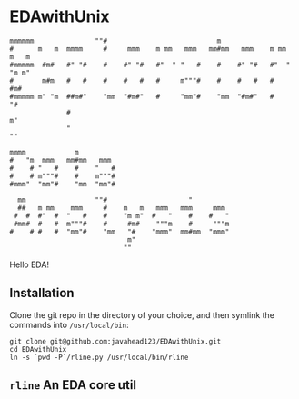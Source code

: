 EDAwithUnix
===========

    mmmmmm               ""#                           m                        
    #      m   m  mmmm     #     mmm    m mm   mmm   mm#mm   mmm    m mm  m   m 
    #mmmmm  #m#   #" "#    #    #" "#   #"  " "   #    #    #" "#   #"  " "m m" 
    #       m#m   #   #    #    #   #   #     m"""#    #    #   #   #      #m#  
    #mmmmm m" "m  ##m#"    "mm  "#m#"   #     "mm"#    "mm  "#m#"   #      "#   
                  #                                                        m"   
                  "                                                       ""
              
    mmmm            m          
    #   "m  mmm   mm#mm   mmm  
    #    # "   #    #    "   # 
    #    # m"""#    #    m"""# 
    #mmm"  "mm"#    "mm  "mm"# 

      mm                 ""#                    "          
      ##   m mm    mmm     #    m   m   mmm   mmm     mmm  
     #  #  #"  #  "   #    #    "m m"  #   "    #    #   " 
     #mm#  #   #  m"""#    #     #m#    """m    #     """m 
    #    # #   #  "mm"#    "mm   "#    "mmm"  mm#mm  "mmm" 
                                 m"                        
                                ""            
Hello EDA!


## Installation
Clone the git repo in the directory of your choice, and then symlink the commands into `/usr/local/bin`:

    git clone git@github.com:javahead123/EDAwithUnix.git
    cd EDAwithUnix
    ln -s `pwd -P`/rline.py /usr/local/bin/rline


## `rline` An EDA core util
